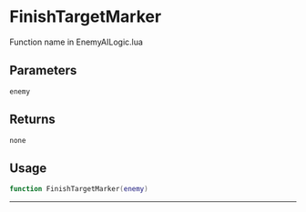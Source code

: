 # FinishTargetMarker
Function name in EnemyAILogic.lua
## Parameters
`enemy`
## Returns
`none`
## Usage
```lua
function FinishTargetMarker(enemy)
```
---
